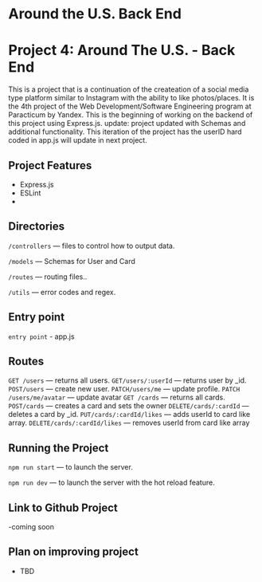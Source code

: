 # Around the U.S. Back End

# Project 4: Around The U.S. - Back End

This is a project that is a continuation of the createation of a social media type platform similar to Instagram with the ability to like photos/places. It is the 4th project of the Web Development/Software Engineering program at Paracticum by Yandex.
This is the beginning of working on the backend of this project using Express.js.
update: project updated with Schemas and additional functionality.
This iteration of the project has the userID hard coded in app.js will update in next project.

## Project Features

- Express.js
- ESLint
-

## Directories

`/controllers` — files to control how to output data.

`/models` — Schemas for User and Card

`/routes` — routing files..

`/utils` — error codes and regex.

## Entry point

`entry point` - app.js

## Routes

`GET /users` — returns all users.
`GET/users/:userId` — returns user by \_id.
`POST/users` — create new user.
`PATCH/users/me` — update profile.
`PATCH /users/me/avatar` — update avatar
`GET /cards` — returns all cards.
`POST/cards` — creates a card and sets the owner
`DELETE/cards/:cardId` — deletes a card by \_id.
`PUT/cards/:cardId/likes` — adds userId to card like array.
`DELETE/cards/:cardId/likes` — removes userId from card like array

## Running the Project

`npm run start` — to launch the server.

`npm run dev` — to launch the server with the hot reload feature.

## Link to Github Project

-coming soon

## Plan on improving project

- TBD
